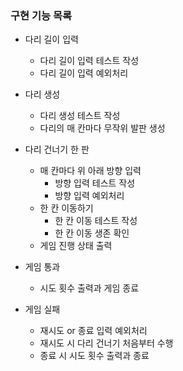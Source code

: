 ### 구현 기능 목록

- 다리 길이 입력
  - 다리 길이 입력 테스트 작성
  - 다리 길이 입력 예외처리

- 다리 생성
  - 다리 생성 테스트 작성
  - 다리의 매 칸마다 무작위 발판 생성
  
- 다리 건너기 한 판
  - 매 칸마다 위 아래 방향 입력
    - 방향 입력 테스트 작성
    - 방향 입력 예외처리
  - 한 칸 이동하기
    - 한 칸 이동 테스트 작성
    - 한 칸 이동 생존 확인
  - 게임 진행 상태 출력

- 게임 통과
  - 시도 횟수 출력과 게임 종료  

- 게임 실패
  - 재시도 or 종료 입력 예외처리
  - 재시도 시 다리 건너기 처음부터 수행
  - 종료 시 시도 횟수 출력과 종료